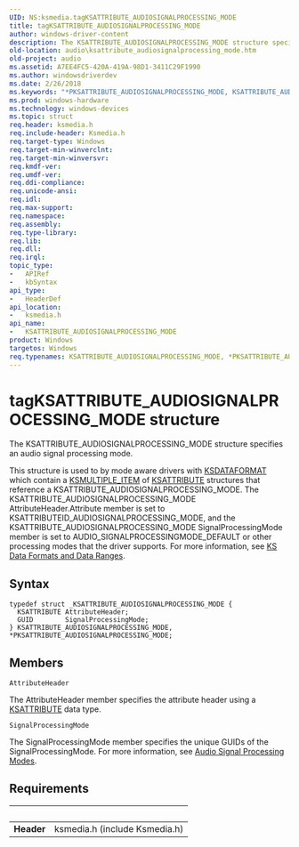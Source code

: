 ```yaml
---
UID: NS:ksmedia.tagKSATTRIBUTE_AUDIOSIGNALPROCESSING_MODE
title: tagKSATTRIBUTE_AUDIOSIGNALPROCESSING_MODE
author: windows-driver-content
description: The KSATTRIBUTE_AUDIOSIGNALPROCESSING_MODE structure specifies an audio signal processing mode.
old-location: audio\ksattribute_audiosignalprocessing_mode.htm
old-project: audio
ms.assetid: A7EE4FC5-420A-419A-98D1-3411C29F1990
ms.author: windowsdriverdev
ms.date: 2/26/2018
ms.keywords: "*PKSATTRIBUTE_AUDIOSIGNALPROCESSING_MODE, KSATTRIBUTE_AUDIOSIGNALPROCESSING_MODE, KSATTRIBUTE_AUDIOSIGNALPROCESSING_MODE structure [Audio Devices], PKSATTRIBUTE_AUDIOSIGNALPROCESSING_MODE, PKSATTRIBUTE_AUDIOSIGNALPROCESSING_MODE structure pointer [Audio Devices], audio.ksattribute_audiosignalprocessing_mode, ksmedia/KSATTRIBUTE_AUDIOSIGNALPROCESSING_MODE, ksmedia/PKSATTRIBUTE_AUDIOSIGNALPROCESSING_MODE, tagKSATTRIBUTE_AUDIOSIGNALPROCESSING_MODE"
ms.prod: windows-hardware
ms.technology: windows-devices
ms.topic: struct
req.header: ksmedia.h
req.include-header: Ksmedia.h
req.target-type: Windows
req.target-min-winverclnt: 
req.target-min-winversvr: 
req.kmdf-ver: 
req.umdf-ver: 
req.ddi-compliance: 
req.unicode-ansi: 
req.idl: 
req.max-support: 
req.namespace: 
req.assembly: 
req.type-library: 
req.lib: 
req.dll: 
req.irql: 
topic_type:
-	APIRef
-	kbSyntax
api_type:
-	HeaderDef
api_location:
-	ksmedia.h
api_name:
-	KSATTRIBUTE_AUDIOSIGNALPROCESSING_MODE
product: Windows
targetos: Windows
req.typenames: KSATTRIBUTE_AUDIOSIGNALPROCESSING_MODE, *PKSATTRIBUTE_AUDIOSIGNALPROCESSING_MODE
---
```


# tagKSATTRIBUTE_AUDIOSIGNALPROCESSING_MODE structure
The KSATTRIBUTE_AUDIOSIGNALPROCESSING_MODE structure specifies an audio signal processing mode.

This structure is used to by mode aware drivers with  <a href="..\ks\ns-ks-ksdataformat.md">KSDATAFORMAT</a> which contain a  <a href="https://msdn.microsoft.com/library/windows/hardware/ff563441">KSMULTIPLE_ITEM</a> of <a href="..\ks\ns-ks-ksattribute.md">KSATTRIBUTE</a> structures that reference a KSATTRIBUTE_AUDIOSIGNALPROCESSING_MODE. The KSATTRIBUTE_AUDIOSIGNALPROCESSING_MODE AttributeHeader.Attribute member is set to KSATTRIBUTEID_AUDIOSIGNALPROCESSING_MODE, and the KSATTRIBUTE_AUDIOSIGNALPROCESSING_MODE SignalProcessingMode member is set to AUDIO_SIGNALPROCESSINGMODE_DEFAULT or other processing modes that the driver supports. For more information, see <a href="https://msdn.microsoft.com/44b55a5a-ec58-4c1e-b780-e20829fe3edf">KS Data Formats and Data Ranges</a>.

## Syntax
````
typedef struct _KSATTRIBUTE_AUDIOSIGNALPROCESSING_MODE {
  KSATTRIBUTE AttributeHeader;
  GUID        SignalProcessingMode;
} KSATTRIBUTE_AUDIOSIGNALPROCESSING_MODE, *PKSATTRIBUTE_AUDIOSIGNALPROCESSING_MODE;
````

## Members


`AttributeHeader`

The AttributeHeader member specifies the attribute header using a <a href="..\ks\ns-ks-ksattribute.md">KSATTRIBUTE</a> data type.

`SignalProcessingMode`

The SignalProcessingMode member specifies the unique GUIDs of the SignalProcessingMode. For more information, see <a href="https://msdn.microsoft.com/104275F8-2302-484B-B673-7448CAA1F793">Audio Signal Processing Modes</a>.


## Requirements
| &nbsp; | &nbsp; |
| ---- |:---- |
| **Header** | ksmedia.h (include Ksmedia.h) |